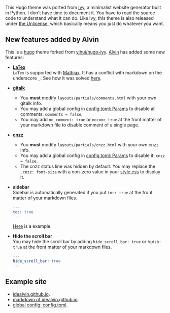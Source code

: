 This Hugo theme was ported from [Ivy](https://github.com/dmulholland/ivy), a minimalist website generator built in Python. I don't have time to document it. You have to read the source code to understand what it can do. Like Ivy, this theme is also released under [the Unlicense](https://en.wikipedia.org/wiki/Unlicense), which basically means you just do whatever you want.


## New features added by Alvin

This is a [hugo](https://github.com/gohugoio/hugo) theme forked from [yihui/hugo-ivy](https://github.com/yihui/hugo-ivy). [Alvin](https://idealvin.github.io/) has added some new features:

- **[LaTex](https://www.latex-project.org/)**  
  `LaTex` is supported with [Mathjax](https://docs.mathjax.org/en/latest/configuration.html). It has a conflict with markdown on the underscore `_`. See how it was solved [here](https://idealvin.github.io/coding/2018/08/hugo/).

- **[gitalk](https://github.com/gitalk/gitalk)**  
  - You **must** modify `layouts/partials/comments.html` with your own gitalk info. 
  - You may add a global config in [config.toml: Params](https://github.com/idealvin/blog/blob/master/config.toml#L46) to disable all comments: `comments = false`.
  - You may add `no_comment: true` or `nocom: true` at the front matter of your markdown file to disable comment of a single page.

- **[cnzz](https://www.cnzz.com/)**  
  - You **must** modify `layouts/partials/cnzz.html` with your own cnzz info.
  - You may add a global config in [config.toml: Params](https://github.com/idealvin/blog/blob/master/config.toml#L46) to disable it: `cnzz = false`.
  - The cnzz status line was hidden by default. You may replace the `.cnzz: font-size` with a non-zero value in your [style.css](https://github.com/idealvin/hugo-ivy/blob/master/static/css/style.css#L364) to display it.

- **sidebar**  
  Sidebar is automatically generated if you put `toc: true` at the front matter of your markdown files.
  ```yaml
  ---
  toc: true
  ---
  ```
  [Here](https://idealvin.github.io/coding/2020/07/co_en/) is a example.

- **Hide the scroll bar**  
  You may hide the scroll bar by adding `hide_scroll_bar: true` or `hidsb: true` at the front matter of your markdown files.
  ```yaml
  ---
  hide_scroll_bar: true
  ---
  ```


## Example site

- [idealvin.github.io](https://idealvin.github.io/).
- [markdown of idealvin.github.io](https://github.com/idealvin/blog).
- [global config: config.toml](https://github.com/idealvin/blog/blob/master/config.toml).
